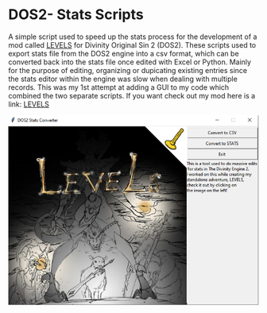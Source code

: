# DOS2- Stats Scripts
A simple script used to speed up the stats process for the development of a mod called [LEVELS](https://steamcommunity.com/sharedfiles/filedetails/?id=1886059329&searchtext=) for Divinity Original Sin 2 (DOS2). 
These scripts used to export stats file from the DOS2 engine into a csv format, which can be converted back into the stats file once edited with Excel or Python. Mainly for the purpose of editing, organizing or dupicating existing entries since the stats editor within the engine was slow when dealing with multiple records. This was my 1st attempt at adding a GUI to my code which combined the two separate scripts. If you want check out my mod here is a link: [LEVELS](https://steamcommunity.com/sharedfiles/filedetails/?id=1886059329&searchtext=)

![](images/Capture.PNG)
